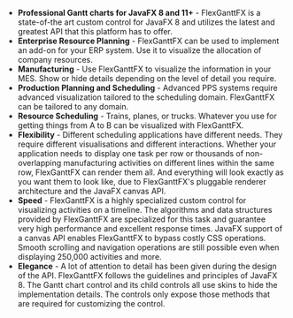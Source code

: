 * **Professional Gantt charts for JavaFX 8 and 11+** - FlexGanttFX is a state-of-the art custom control for JavaFX 8 and utilizes the latest and greatest API that this platform has to offer.
* **Enterprise Resource Planning** - FlexGanttFX can be used to implement an add-on for your ERP system. Use it to visualize the allocation of company resources.
* **Manufacturing** - Use FlexGanttFX to visualize the information in your MES. Show or hide details depending on the level of detail you require.
* **Production Planning and Scheduling** - Advanced PPS systems require advanced visualization tailored to the scheduling domain. FlexGanttFX can be tailored to any domain.
* **Resource Scheduling** - Trains, planes, or trucks. Whatever you use for getting things from A to B can be visualized with FlexGanttFX.
* **Flexibility** - Different scheduling applications have different needs. They require different visualisations and different interactions. Whether your application needs to display one task per row or thousands of non-overlapping manufacturing activities on different lines within the same row, FlexGanttFX can render them all. And everything will look exactly as you want them to look like, due to FlexGanttFX's pluggable renderer architecture and the JavaFX canvas API.
* **Speed** - FlexGanttFX is a highly specialized custom control for visualizing activities on a timeline. The algorithms and data structures provided by FlexGanttFX are specialized for this task and guarantee very high performance and excellent response times. JavaFX support of a canvas API enables FlexGanttFX to bypass costly CSS operations. Smooth scrolling and navigation operations are still possible even when displaying 250,000 activities and more.
* **Elegance** - A lot of attention to detail has been given during the design of the API. FlexGanttFX follows the guidelines and principles of JavaFX 8. The Gantt chart control and its child controls all use skins to hide the implementation details. The controls only expose those methods that are required for customizing the control.